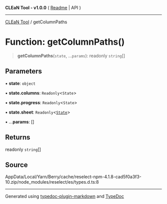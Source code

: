 **CLEaN Tool - v1.0.0** ( [Readme](../README.md) \| API )

***

[CLEaN Tool](../exports.md) / getColumnPaths

# Function: getColumnPaths()

> **getColumnPaths**(`state`, ...`params`): readonly `string`[]

## Parameters

▪ **state**: `object`

▪ **state.columns**: `Readonly`\<`State`\>

▪ **state.progress**: `Readonly`\<`State`\>

▪ **state.sheet**: `Readonly`\<[`State`](../interfaces/State.md)\>

▪ ...**params**: []

## Returns

readonly `string`[]

## Source

AppData/Local/Yarn/Berry/cache/reselect-npm-4.1.8-cad5f0a3f3-10.zip/node\_modules/reselect/es/types.d.ts:8

***

Generated using [typedoc-plugin-markdown](https://www.npmjs.com/package/typedoc-plugin-markdown) and [TypeDoc](https://typedoc.org/)
